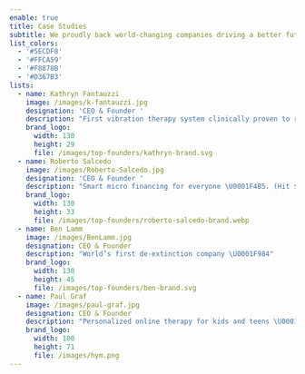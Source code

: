 ```yaml
---
enable: true
title: Case Studies
subtitle: We proudly back world-changing companies driving a better future forward.
list_colors:
  - '#5ECDF8'
  - '#FFCA59'
  - '#F8878B'
  - '#D367B3'
lists:
  - name: Kathryn Fantauzzi
    image: /images/k-fantauzzi.jpg
    designation: 'CEO & Founder '
    description: "First vibration therapy system clinically proven to reduce stress \U0001F9D8\U0001F3FB‍♀️.  (Series A+)"
    brand_logo:
      width: 130
      height: 29
      file: /images/top-founders/kathryn-brand.svg
  - name: Roberto Salcedo
    image: /images/Roberto-Salcedo.jpg
    designation: 'CEO & Founder '
    description: "Smart micro financing for everyone \U0001F4B5. (Hit $110MM+ ARR; Backed by Y-Combinator)"
    brand_logo:
      width: 130
      height: 33
      file: /images/top-founders/roberto-salcedo-brand.webp
  - name: Ben Lamm
    image: /images/BenLamm.jpg
    designation: CEO & Founder
    description: "World’s first de-extinction company \U0001F984"
    brand_logo:
      width: 130
      height: 45
      file: /images/top-founders/ben-brand.svg
  - name: Paul Graf
    image: /images/paul-graf.jpg
    designation: CEO & Founder
    description: "Personalized online therapy for kids and teens \U0001F64B\U0001F3FB "
    brand_logo:
      width: 100
      height: 71
      file: /images/hym.png
---
```


